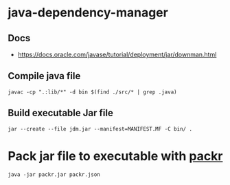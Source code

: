 # java-dependency-manager

## Docs

- https://docs.oracle.com/javase/tutorial/deployment/jar/downman.html

## Compile java file

```
javac -cp ".:lib/*" -d bin $(find ./src/* | grep .java)
```

## Build executable Jar file

```
jar --create --file jdm.jar --manifest=MANIFEST.MF -C bin/ .
```

# Pack jar file to executable with [packr](https://github.com/libgdx/packr)

```
java -jar packr.jar packr.json
```

